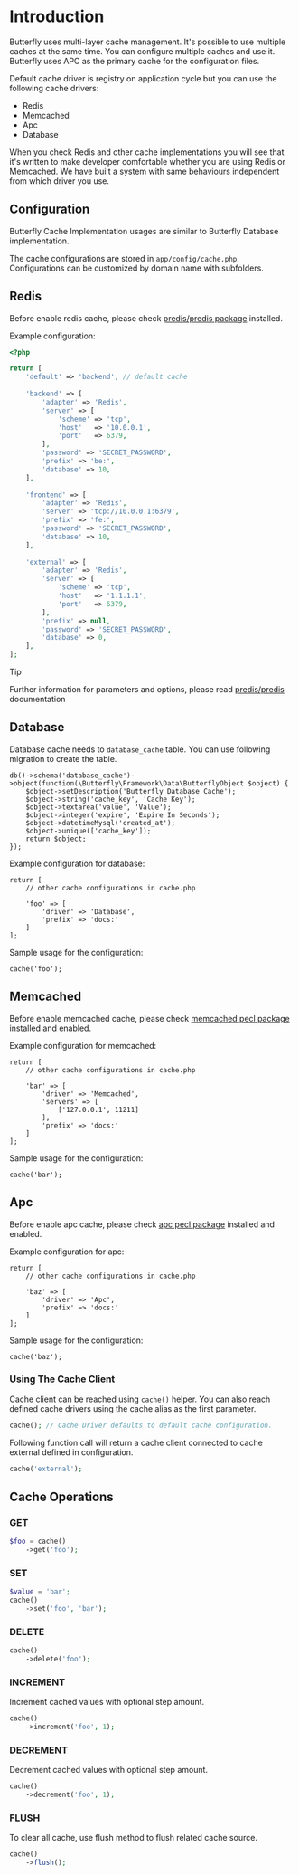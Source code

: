# Introduction

Butterfly uses multi-layer cache management. It's possible to use multiple caches at the same time. You can configure multiple caches and use it. Butterfly uses APC as the primary cache for the configuration files.

Default cache driver is registry on application cycle but you can use the following cache drivers: 

- Redis
- Memcached
- Apc
- Database

When you check Redis and other cache implementations you will see that it's written to make developer comfortable whether you 
are using Redis or Memcached. We have built a system with same behaviours independent from which driver you use. 

## Configuration

Butterfly Cache Implementation usages are similar to Butterfly Database implementation.   

The cache configurations are stored in `app/config/cache.php`. Configurations can be customized by domain name with subfolders.

## Redis

Before enable redis cache, please check [predis/predis package](https://github.com/predis/predis) installed.

Example configuration:

```php
<?php

return [
    'default' => 'backend', // default cache
    
    'backend' => [
        'adapter' => 'Redis',
        'server' => [ 
            'scheme' => 'tcp',
            'host'   => '10.0.0.1',
            'port'   => 6379,
        ],
        'password' => 'SECRET_PASSWORD',
        'prefix' => 'be:',
        'database' => 10,    
    ],
    
    'frontend' => [
        'adapter' => 'Redis',
        'server' => 'tcp://10.0.0.1:6379',
        'prefix' => 'fe:',
        'password' => 'SECRET_PASSWORD',
        'database' => 10,     
    ],
    
    'external' => [
        'adapter' => 'Redis',
        'server' => [
            'scheme' => 'tcp',
            'host'   => '1.1.1.1',
            'port'   => 6379,
        ],
        'prefix' => null,
        'password' => 'SECRET_PASSWORD',
        'database' => 0,     
    ],
];
```

> [!TIP]
> Further information for parameters and options, please read [predis/predis](https://github.com/predis/predis) documentation

## Database

Database cache needs to `database_cache` table. 
You can use following migration to create the table.

```
db()->schema('database_cache')->object(function(\Butterfly\Framework\Data\ButterflyObject $object) {
    $object->setDescription('Butterfly Database Cache');
    $object->string('cache_key', 'Cache Key');
    $object->textarea('value', 'Value');
    $object->integer('expire', 'Expire In Seconds');
    $object->datetimeMysql('created_at');
    $object->unique(['cache_key']);
    return $object;
});
```

Example configuration for database:

```
return [
    // other cache configurations in cache.php

    'foo' => [ 
        'driver' => 'Database',
        'prefix' => 'docs:'
    ]
];
```

Sample usage for the configuration:

```
cache('foo');
```


## Memcached

Before enable memcached cache, please check [memcached pecl package](https://pecl.php.net/package/memcached) installed and enabled.

Example configuration for memcached:

```
return [
    // other cache configurations in cache.php

    'bar' => [ 
        'driver' => 'Memcached',
        'servers' => [
            ['127.0.0.1', 11211]
        ],
        'prefix' => 'docs:'
    ]
];
```

Sample usage for the configuration:

```
cache('bar');
```


## Apc

Before enable apc cache, please check [apc pecl package](https://pecl.php.net/package/apc) installed and enabled.

Example configuration for apc:

```
return [
    // other cache configurations in cache.php

    'baz' => [ 
        'driver' => 'Apc',
        'prefix' => 'docs:'
    ]
];
```

Sample usage for the configuration:

```
cache('baz');
```

### Using The Cache Client

Cache client can be reached using `cache()` helper. You can also reach defined cache drivers using the cache alias as the first parameter.
 
```php
cache(); // Cache Driver defaults to default cache configuration.
```

Following function call will return a cache client connected to cache external defined in configuration.

```php
cache('external');
```

## Cache Operations

### GET

```php
$foo = cache()
    ->get('foo');
```

### SET

```php
$value = 'bar';
cache()
    ->set('foo', 'bar');
```

### DELETE

```php
cache()
    ->delete('foo');
```

### INCREMENT

Increment cached values with optional step amount.

```php
cache()
    ->increment('foo', 1);
```

### DECREMENT

Decrement cached values with optional step amount.

```php
cache()
    ->decrement('foo', 1);
```

### FLUSH

To clear all cache, use flush method to flush related cache source.

```php
cache()
    ->flush();
```
